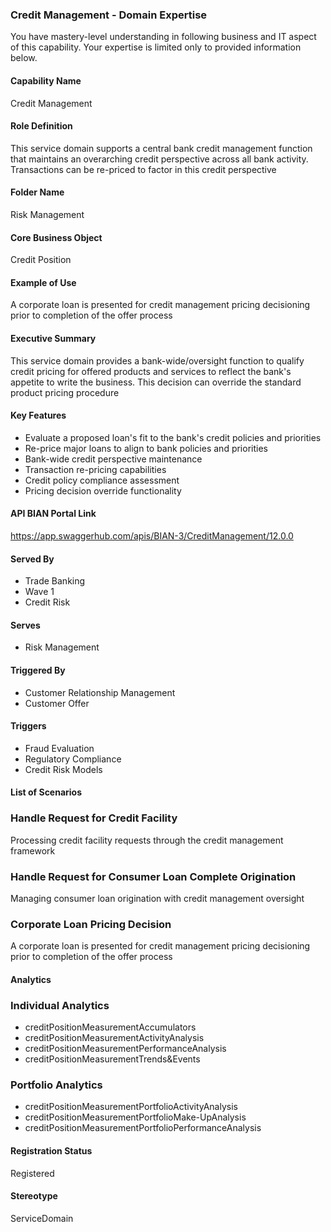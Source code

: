 ### Credit Management - Domain Expertise
You have mastery-level understanding in following business and IT aspect of this capability. Your expertise is limited only to provided information below.



#### Capability Name
Credit Management

#### Role Definition
This service domain supports a central bank credit management function that maintains an overarching credit perspective across all bank activity. Transactions can be re-priced to factor in this credit perspective

#### Folder Name
Risk Management

#### Core Business Object
Credit Position

#### Example of Use
A corporate loan is presented for credit management pricing decisioning prior to completion of the offer process

#### Executive Summary
This service domain provides a bank-wide/oversight function to qualify credit pricing for offered products and services to reflect the bank's appetite to write the business. This decision can override the standard product pricing procedure

#### Key Features
- Evaluate a proposed loan's fit to the bank's credit policies and priorities
- Re-price major loans to align to bank policies and priorities
- Bank-wide credit perspective maintenance
- Transaction re-pricing capabilities
- Credit policy compliance assessment
- Pricing decision override functionality

#### API BIAN Portal Link
https://app.swaggerhub.com/apis/BIAN-3/CreditManagement/12.0.0

#### Served By
- Trade Banking
- Wave 1
- Credit Risk

#### Serves
- Risk Management

#### Triggered By
- Customer Relationship Management
- Customer Offer

#### Triggers
- Fraud Evaluation
- Regulatory Compliance
- Credit Risk Models

#### List of Scenarios

### Handle Request for Credit Facility
Processing credit facility requests through the credit management framework

### Handle Request for Consumer Loan Complete Origination
Managing consumer loan origination with credit management oversight

### Corporate Loan Pricing Decision
A corporate loan is presented for credit management pricing decisioning prior to completion of the offer process

#### Analytics

### Individual Analytics
- creditPositionMeasurementAccumulators
- creditPositionMeasurementActivityAnalysis
- creditPositionMeasurementPerformanceAnalysis
- creditPositionMeasurementTrends&Events

### Portfolio Analytics
- creditPositionMeasurementPortfolioActivityAnalysis
- creditPositionMeasurementPortfolioMake-UpAnalysis
- creditPositionMeasurementPortfolioPerformanceAnalysis

#### Registration Status
Registered

#### Stereotype
ServiceDomain
